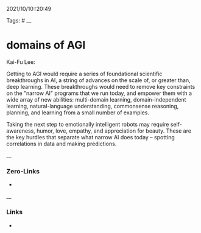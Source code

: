 2021/10/10::20:49

Tags: #
__
# domains of AGI
Kai-Fu Lee:

Getting to AGI would require a series of foundational scientific breakthroughs in AI, a string of advances on the scale of, or greater than, deep learning. These breakthroughs would need to remove key constraints on the "narrow AI" programs that we run today, and empower them with a wide array of new abilities: multi-domain learning, domain-independent learning, natural-language understanding, commonsense reasoning, planning, and learning from a small number of examples.

  

Taking the next step to emotionally intelligent robots may require self-awareness, humor, love, empathy, and appreciation for beauty. These are the key hurdles that separate what narrow AI does today – spotting correlations in data and making predictions.

__
### Zero-Links
-
__
### Links
-